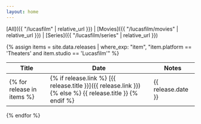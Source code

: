 ```yaml
---
layout: home
---
```


[All]({{ "/lucasfilm" | relative_url }}) \| [Movies]({{ "/lucasfilm/movies" | relative_url }}) \| [Series]({{ "/lucasfilm/series" | relative_url }}) 

{% assign items = site.data.releases | where_exp: "item", "item.platform == 'Theaters' and item.studio == 'Lucasfilm'" %}

| Title | Date | Notes |
| ----- | ---- | ----- |
{% for release in items %}| {% if release.link %} [{{ release.title }}]({{ release.link }}) {% else %} {{ release.title }} {% endif %} | {{ release.date }} | {{ release.notes }} |
{% endfor %}
